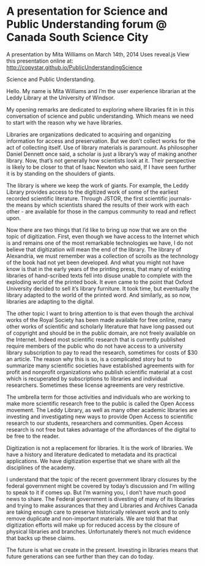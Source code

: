 # A presentation for Science and Public Understanding forum @ Canada South Science City  

A presentation by Mita Williams on March 14th, 2014
Uses reveal.js
View this presentation online at: http://copystar.github.io/PublicUnderstandingScience

Science and Public Understanding.

Hello. My name is Mita Williams and I’m the user experience librarian at the Leddy Library at the University of Windsor. 

My opening remarks are dedicated to exploring where libraries fit in in this conversation of science and public understanding. Which means we need to start with the reason why we have libraries. 

Libraries are organizations dedicated to acquiring and organizing information for access and preservation. But we don’t collect works for the act of collecting itself. Use of library materials is paramount.  As philosopher Daniel Dennett once said, a scholar is just a library’s way of making another library. Now, that’s not generally how scientists look at it. Their perspective is likely to be closer to that of Isaac Newton who said, If I have seen further it is by standing on the shoulders of giants. 

The library is where we keep the work of giants.  For example, the Leddy Library provides access to the digitized work of some of the earliest recorded scientific literature.  Through JSTOR, the first scientific journals- the means by which scientists shared the results of their work with each other - are available for those in the campus community to read and reflect upon.

Now there are two things that I’d like to bring up now that we are on the topic of digitization. First, even though we have access to the Internet which is and remains one of the most remarkable technologies we have, I do not believe that digitization will mean the end of the library.  The library of Alexandria, we must remember was a collection of scrolls as the technology of the book had not yet been developed.  And what you might not have know is that in the early years of the printing press, that many of existing libraries of hand-scribed texts fell into disuse unable to complete with the exploding world of the printed book. It even came to the point that Oxford University decided to sell it’s library furniture. It took time, but eventually the library adapted to the world of the printed word. And similarly, as so now, libraries are adapting to the digital.

The other topic I want to bring attention to is that even though the archival works of the Royal Society has been made available for free online, many other works of scientific and scholarly literature that have long passed out of copyright and should be in the public domain, are not freely available on the Internet. Indeed most scientific research that is currently published require members of the public who do not have access to a university library subscription to pay to read the research, sometimes for costs of $30 an article. The reason why this is so, is a complicated story but to summarize many scientific societies have established agreements with for profit and nonprofit organizations who publish scientific material at a cost which is recuperated by subscriptions to libraries and individual researchers. Sometimes these license agreements are very restrictive.

The umbrella term for those activities and individuals who are working to make more scientific research free to the public is called the Open Access movement.  The Leddy Library, as well as many other academic libraries are investing and investigating new ways to provide Open Access to scientific research to our students, researchers and communities. Open Access research is not free but takes advantage of the affordances of the digital to be free to the reader. 

Digitization is not a replacement for libraries. It is the work of libraries. We have a history and literature dedicated to metadata and its practical applications. We have digitization expertise that we share with all the disciplines of the academy. 

I understand that the topic of the recent government library closures by the federal government might be covered by today’s discussion and I’m willing to speak to it if comes up.  But I’m warning you, I don’t have much good news to share. The Federal government is divesting of many of its libraries and trying to make assurances that they and Libraries and Archives Canada are taking enough care to preserve historically relevant work and to only remove duplicate and non-important materials. We are told that that digitization efforts will make up for reduced access by the closure of physical libraries and branches. Unfortunately there’s not much evidence that backs up these claims. 

The future is what we create in the present. Investing in libraries means that future generations can see further than they can do today. 
